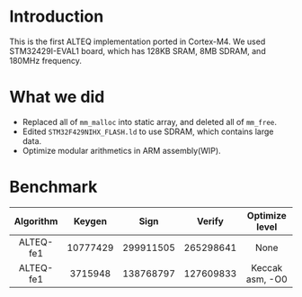 # Introduction
This is the first ALTEQ implementation ported in Cortex-M4.
We used STM32429I-EVAL1 board, which has 128KB SRAM, 8MB SDRAM, and 180MHz frequency.

# What we did
- Replaced all of `mm_malloc` into static array, and deleted all of `mm_free`.
- Edited `STM32F429NIHX_FLASH.ld` to use SDRAM, which contains large data.
- Optimize modular arithmetics in ARM assembly(WIP).

# Benchmark
|Algorithm|    Keygen   |     Sign    |   Verify   |    Optimize level    |
|:-------:|:-----------:|:-----------:|:----------:|:--------------------:|
|ALTEQ-fe1|  10777429   |  299911505  |  265298641 |         None         |
|ALTEQ-fe1|   3715948   |  138768797  |  127609833 |    Keccak asm, -O0   |
